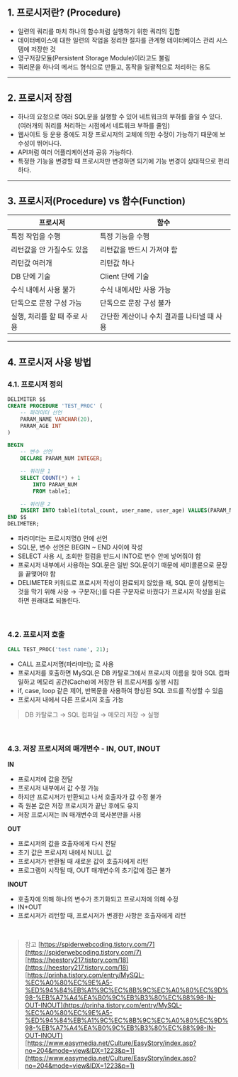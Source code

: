 ## 1. 프로시저란? (Procedure)
- 일련의 쿼리를 마치 하나의 함수처럼 실행하기 위한 쿼리의 집합
- 데이터베이스에 대한 일련의 작업을 정리한 절차를 관계형 데이터베이스 관리 시스템에 저장한 것
- 영구저장모듈(Persistent Storage Module)이라고도 불림
- 쿼리문을 하나의 메서드 형식으로 만들고, 동작을 일괄적으로 처리하는 용도

<hr>

## 2. 프로시저 장점
- 하나의 요청으로 여러 SQL문을 실행할 수 있어 네트워크의 부하를 줄일 수 있다. (여러개의 쿼리를 처리하는 시점에서 네트워크 부하를 줄임)
- 웹사이트 등 운용 중에도 저장 프로시저의 교체에 의한 수정이 가능하기 때문에 보수성이 뛰어나다. 
- API처럼 여러 어플리케이션과 공유 가능하다. 
- 특정한 기능을 변경할 때 프로시저만 변경하면 되기에 기능 변경이 상대적으로 편리하다. 

<hr>

## 3. 프로시저(Procedure) vs 함수(Function)

| 프로시저 | 함수 |
| --- | --- |
| 특정 작업을 수행 | 특정 기능을 수행 | 
| 리턴값을 안 가질수도 있음 | 리턴값을 반드시 가져야 함 |
| 리턴값 여러개 | 리턴값 하나 |
| DB 단에 기술 | Client 단에 기술 |
| 수식 내에서 사용 불가 | 수식 내에서만 사용 가능
| 단독으로 문장 구성 가능 | 단독으로 문장 구성 불가 |
| 실행, 처리를 할 때 주로 사용 | 간단한 계산이나 수치 결과를 나타낼 때 사용 | 

<hr>

## 4. 프로시저 사용 방법
### 4.1. 프로시저 정의

```sql
DELIMITER $$
CREATE PROCEDURE 'TEST_PROC' (
    -- 파라미터 선언
    PARAM_NAME VARCHAR(20),
    PARAM_AGE INT
)

BEGIN
    -- 변수 선언
    DECLARE PARAM_NUM INTEGER;

    -- 쿼리문 1
    SELECT COUNT(*) + 1
        INTO PARAM_NUM
        FROM table1;

    -- 쿼리문 2
    INSERT INTO table1(total_count, user_name, user_age) VALUES(PARAM_NUM, PARAM_NAME, PARAM_AGE);
END $$
DELIMETER;
```

- 파라미터는 프로시저명() 안에 선언
- SQL문, 변수 선언은 BEGIN ~ END 사이에 작성
- SELECT 사용 시, 조회한 컬럼을 반드시 INTO로 변수 안에 넣어줘야 함
- 프로시저 내부에서 사용하는 SQL문은 일반 SQL문이기 때문에 세미콜론으로 문장을 끝맺어야 함
- DELIMETER 키워드로 프로시저 작성이 완료되지 않았을 때, SQL 문이 실행되는 것을 막기 위해 사용 → 구분자(;)를 다른 구분자로 바꿨다가 프로시저 작성을 완료 하면 원래대로 되돌린다.

<br>

### 4.2. 프로시저 호출
```sql
CALL TEST_PROC('test name', 21);
```

- CALL 프로시저명(파라미터); 로 사용
- 프로시저를 호출하면 MySQL은 DB 카탈로그에서 프로시저 이름을 찾아 SQL 컴파일하고 메모리 공간(Cache)에 저장한 뒤 프로시저를 실행 시킴
- if, case, loop 같은 제어, 반복문을 사용하여 향상된 SQL 코드를 작성할 수 있음
- 프로시저 내에서 다른 프로시저 호출 가능

> DB 카탈로그 → SQL 컴파일 → 메모리 저장 → 실행

<br>

### 4.3. 저장 프로시저의 매개변수 - IN, OUT, INOUT

**IN**
- 프로시저에 값을 전달
- 프로시저 내부에서 값 수정 가능
- 하지만 프로시저가 반환되고 나서 호출자가 값 수정 불가 
- 즉 원본 값은 저장 프로시저가 끝난 후에도 유지
- 저장 프로시저는 IN 매개변수의 복사본만을 사용

**OUT**
- 프로시저의 값을 호출자에게 다시 전달
- 초기 값은 프로시저 내에서 NULL 값
- 프로시저가 반환될 때 새로운 값이 호출자에게 리턴
- 프로그램이 시작될 때, OUT 매개변수의 초기값에 접근 불가 

**INOUT**
- 호출자에 의해 하나의 변수가 초기화되고 프로시저에 의해 수정
- IN+OUT
- 프로시저가 리턴할 때, 프로시저가 변경한 사항은 호출자에게 리턴



<br>

> 참고
> [https://spiderwebcoding.tistory.com/7](https://spiderwebcoding.tistory.com/7)
> [https://heestory217.tistory.com/18](https://heestory217.tistory.com/18)
> [https://prinha.tistory.com/entry/MySQL-%EC%A0%80%EC%9E%A5-%ED%94%84%EB%A1%9C%EC%8B%9C%EC%A0%80%EC%9D%98-%EB%A7%A4%EA%B0%9C%EB%B3%80%EC%88%98-IN-OUT-INOUT](https://prinha.tistory.com/entry/MySQL-%EC%A0%80%EC%9E%A5-%ED%94%84%EB%A1%9C%EC%8B%9C%EC%A0%80%EC%9D%98-%EB%A7%A4%EA%B0%9C%EB%B3%80%EC%88%98-IN-OUT-INOUT)
> [https://www.easymedia.net/Culture/EasyStory/index.asp?no=204&mode=view&IDX=1223&p=1](https://www.easymedia.net/Culture/EasyStory/index.asp?no=204&mode=view&IDX=1223&p=1)